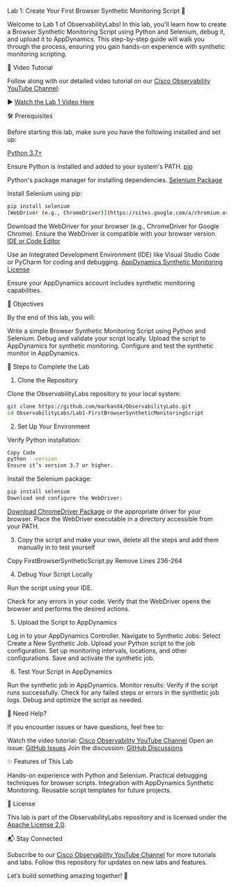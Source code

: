 
Lab 1: Create Your First Browser Synthetic Monitoring Script 🧪

Welcome to Lab 1 of ObservabilityLabs! In this lab, you'll learn how to create a Browser Synthetic Monitoring Script using Python and Selenium, debug it, and upload it to AppDynamics. This step-by-step guide will walk you through the process, ensuring you gain hands-on experience with synthetic monitoring scripting.



🎥 Video Tutorial

Follow along with our detailed video tutorial on our [Cisco Observability YouTube Channel](https://www.youtube.com/@CiscoObservability):

▶️ [Watch the Lab 1 Video Here](https://www.youtube.com/@CiscoObservability)



🛠 Prerequisites

Before starting this lab, make sure you have the following installed and set up:


[Python 3.7+](https://www.python.org/downloads/)

Ensure Python is installed and added to your system's PATH.
[pip](https://pip.pypa.io/en/stable/installation/)

Python's package manager for installing dependencies.
[Selenium Package](https://pypi.org/project/selenium/)

Install Selenium using pip:
```bash
pip install selenium
[WebDriver (e.g., ChromeDriver)](https://sites.google.com/a/chromium.org/chromedriver/downloads\)
```

Download the WebDriver for your browser (e.g., ChromeDriver for Google Chrome).
Ensure the WebDriver is compatible with your browser version.
[IDE or Code Editor](https://code.visualstudio.com/)

Use an Integrated Development Environment (IDE) like Visual Studio Code or PyCharm for coding and debugging.
[AppDynamics Synthetic Monitoring License](https://docs.appdynamics.com/appd/24.x/latest/en/splunk-appdynamics-licensing/license-entitlements-and-restrictions)

Ensure your AppDynamics account includes synthetic monitoring capabilities.


🚀 Objectives

By the end of this lab, you will:


Write a simple Browser Synthetic Monitoring Script using Python and Selenium.
Debug and validate your script locally.
Upload the script to AppDynamics for synthetic monitoring.
Configure and test the synthetic monitor in AppDynamics.



🔧 Steps to Complete the Lab

1. Clone the Repository

Clone the ObservabilityLabs repository to your local system:


```bash
git clone https://github.com/markand4/ObservabilityLabs.git
cd ObservabilityLabs/Lab1-FirstBrowserSyntheticMonitoringScript
```

2. Set Up Your Environment

Verify Python installation:

```bash
Copy Code
python --version
Ensure it’s version 3.7 or higher.
```

Install the Selenium package:

```bash
pip install selenium
Download and configure the WebDriver:
```

[Download ChromeDriver Package](https://pypi.org/project/chromedriver-py/) or the appropriate driver for your browser.
Place the WebDriver executable in a directory accessible from your PATH.


3. Copy the script and make your own, delete all the steps and add them manually in to test yourself

Copy FirstBrowserSyntheticScript.py
Remove Lines 236-264

4. Debug Your Script Locally

Run the script using your IDE.

Check for any errors in your code.
Verify that the WebDriver opens the browser and performs the desired actions.


5. Upload the Script to AppDynamics

Log in to your AppDynamics Controller.
Navigate to Synthetic Jobs:
Select Create a New Synthetic Job.
Upload your Python script to the job configuration.
Set up monitoring intervals, locations, and other configurations.
Save and activate the synthetic job.


6. Test Your Script in AppDynamics

Run the synthetic job in AppDynamics.
Monitor results:
Verify if the script runs successfully.
Check for any failed steps or errors in the synthetic job logs.
Debug and optimize the script as needed.


📢 Need Help?

If you encounter issues or have questions, feel free to:


Watch the video tutorial: [Cisco Observability YouTube Channel](https://www.youtube.com/@CiscoObservability)
Open an issue: [GitHub Issues](../../issues)
Join the discussion: [GitHub Discussions](../../discussions)


✨ Features of This Lab

Hands-on experience with Python and Selenium.
Practical debugging techniques for browser scripts.
Integration with AppDynamics Synthetic Monitoring.
Reusable script templates for future projects.


📜 License

This lab is part of the ObservabilityLabs repository and is licensed under the [Apache License 2.0](../../LICENSE).



📬 Stay Connected

Subscribe to our [Cisco Observability YouTube Channel](https://www.youtube.com/@CiscoObservability) for more tutorials and labs.
Follow this repository for updates on new labs and features.


Let’s build something amazing together! 🚀
